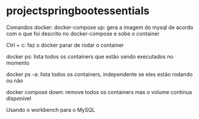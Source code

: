 # projectspringbootessentials
Comandos docker:
docker-compose up: gera a imagem do mysql de acordo com o que foi descrito no docker-compose e sobe o container

Ctrl + c: faz o docker parar de rodar o container

docker ps: lista todos os containers que estão sendo executados no momento

docker ps -a: lista todos os containers, independente se eles estão rodando ou não

docker compose down: remove todos os containers mas o volume continua disponível

Usando o workbench para o MySQL
